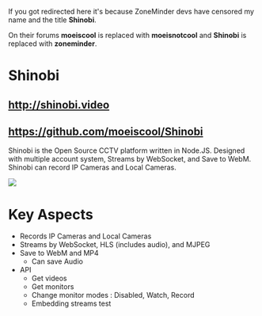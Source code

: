 If you got redirected here it's because ZoneMinder devs have censored my name and the title **Shinobi**.

On their forums **moeiscool** is replaced with **moeisnotcool** and **Shinobi** is replaced with **zoneminder**.

# Shinobi

## http://shinobi.video
## https://github.com/moeiscool/Shinobi

Shinobi is the Open Source CCTV platform written in Node.JS. Designed with multiple account system, Streams by WebSocket, and Save to WebM. Shinobi can record IP Cameras and Local Cameras.

<img src="https://github.com/moeiscool/Shinobi/blob/master/web/libs/img/demo5.jpg?raw=true">

# Key Aspects

- Records IP Cameras and Local Cameras
- Streams by WebSocket, HLS (includes audio), and MJPEG
- Save to WebM and MP4
  - Can save Audio
- API
  - Get videos
  - Get monitors
  - Change monitor modes : Disabled, Watch, Record
  - Embedding streams
test
